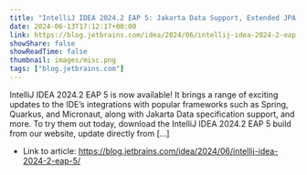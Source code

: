 ```yaml
---
title: "IntelliJ IDEA 2024.2 EAP 5: Jakarta Data Support, Extended JPA Support, Streamlined Cron Expressions Handling, and More"
date: 2024-06-13T17:12:17+00:00
link: https://blog.jetbrains.com/idea/2024/06/intellij-idea-2024-2-eap-5/
showShare: false
showReadTime: false
thumbnail: images/misc.png
tags: ["blog.jetbrains.com"]
---
```

IntelliJ IDEA 2024.2 EAP 5 is now available! It brings a range of exciting updates to the IDE’s integrations with popular frameworks such as Spring, Quarkus, and Micronaut, along with Jakarta Data specification support, and more. To try them out today, download the IntelliJ IDEA 2024.2 EAP 5 build from our website, update directly from […]

- Link to article: https://blog.jetbrains.com/idea/2024/06/intellij-idea-2024-2-eap-5/